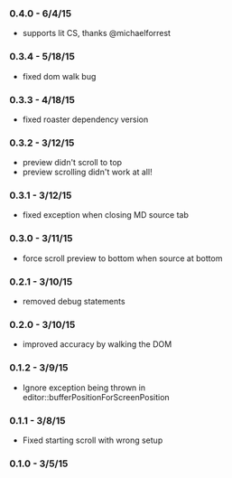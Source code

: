 
### 0.4.0 - 6/4/15
* supports lit CS, thanks @michaelforrest

### 0.3.4 - 5/18/15
* fixed dom walk bug

### 0.3.3 - 4/18/15
* fixed roaster dependency version

### 0.3.2 - 3/12/15
* preview didn't scroll to top
* preview scrolling didn't work at all!

### 0.3.1 - 3/12/15
* fixed exception when closing MD source tab

### 0.3.0 - 3/11/15
* force scroll preview to bottom when source at bottom

### 0.2.1 - 3/10/15
* removed debug statements

### 0.2.0 - 3/10/15
* improved accuracy by walking the DOM

### 0.1.2 - 3/9/15
* Ignore exception being thrown in editor::bufferPositionForScreenPosition

### 0.1.1 - 3/8/15
* Fixed starting scroll with wrong setup

### 0.1.0 - 3/5/15
